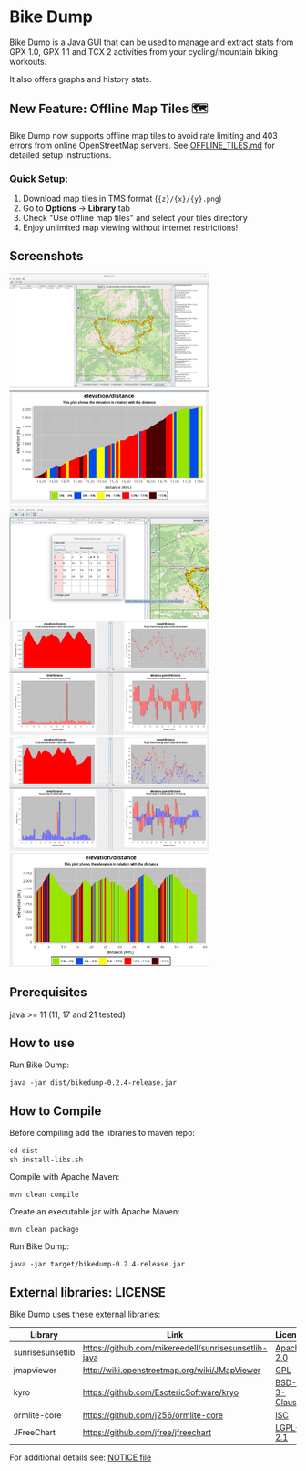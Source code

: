 # Bike Dump

Bike Dump is a Java GUI that can be used to manage and extract stats from GPX 1.0, GPX 1.1 and TCX 2 activities from your cycling/mountain biking workouts.

It also offers graphs and history stats.

## New Feature: Offline Map Tiles 🗺️

Bike Dump now supports offline map tiles to avoid rate limiting and 403 errors from online OpenStreetMap servers. See [OFFLINE_TILES.md](OFFLINE_TILES.md) for detailed setup instructions.

### Quick Setup:
1. Download map tiles in TMS format (`{z}/{x}/{y}.png`)
2. Go to **Options** → **Library** tab
3. Check "Use offline map tiles" and select your tiles directory
4. Enjoy unlimited map viewing without internet restrictions!

## Screenshots

<img src="img/img1.png" height="200" width="350">
<img src="img/img2.png" height="200" width="350">
<img src="img/img3.png" height="200" width="350">
<img src="img/img4.png" height="200" width="350">
<img src="img/img5.png" height="200" width="350">
<img src="img/img6.png" height="200" width="350">

## Prerequisites

java >= 11 (11, 17 and 21 tested)

## How to use

Run Bike Dump:

```
java -jar dist/bikedump-0.2.4-release.jar
```

## How to Compile

Before compiling add the libraries to maven repo:

```
cd dist
sh install-libs.sh
```

Compile with Apache Maven:

```
mvn clean compile
```

Create an executable jar with Apache Maven:

```
mvn clean package
```

Run Bike Dump: 

```
java -jar target/bikedump-0.2.4-release.jar
```

## External libraries: LICENSE

Bike Dump uses these external libraries:

| Library          | Link                                                 | License                                                             |      
|------------------|------------------------------------------------------|---------------------------------------------------------------------|
| sunrisesunsetlib | https://github.com/mikereedell/sunrisesunsetlib-java | [Apache 2.0](https://www.apache.org/licenses/LICENSE-2.0)           |
| jmapviewer       | http://wiki.openstreetmap.org/wiki/JMapViewer        | [GPL](https://www.gnu.org/licenses/gpl-3.0.html)                    |                         | [MIT](https://opensource.org/licenses/MIT)                          |         
| kyro             | https://github.com/EsotericSoftware/kryo             | [BSD-3-Clause](https://opensource.org/licenses/BSD-3-Clause)        | 
| ormlite-core     | https://github.com/j256/ormlite-core                 | [ISC](https://opensource.org/licenses/ISC)                          |          
| JFreeChart       | https://github.com/jfree/jfreechart                  | [LGPL-2.1](https://www.gnu.org/licenses/old-licenses/lgpl-2.1.html) |     

For additional details see:
[NOTICE file](LICENSE/NOTICE.md)